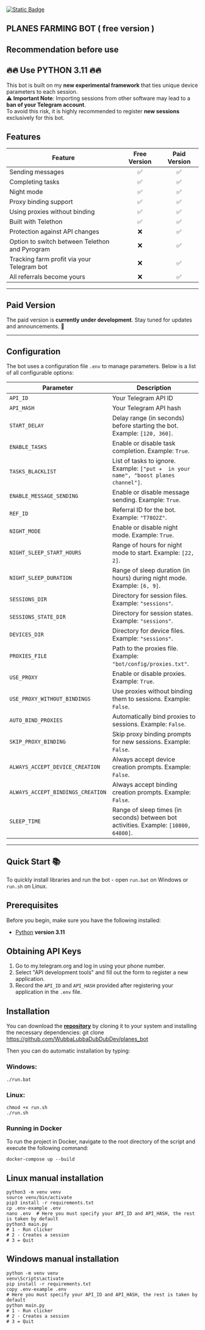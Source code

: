 [![Static Badge](https://img.shields.io/badge/Telegram-Bot%20Link-Link?style=for-the-badge&logo=Telegram&logoColor=white&logoSize=auto&color=blue)](https://t.me/plane_cryptobot/planes?startapp=ref_T78O2Z)

## PLANES FARMING BOT ( free version )

## Recommendation before use

## 🔥🔥 Use PYTHON 3.11 🔥🔥

This bot is built on my **new experimental framework** that ties unique device parameters to each session.  
⚠️ **Important Note**: Importing sessions from other software may lead to a **ban of your Telegram account**.  
To avoid this risk, it is highly recommended to register **new sessions** exclusively for this bot.  

## Features

| Feature                                        | Free Version  | Paid Version |
|------------------------------------------------|:-------------:|:------------:|
| Sending messages                               |       ✅       |      ✅       |
| Completing tasks                               |       ✅       |      ✅       |
| Night mode                                     |       ✅       |      ✅       |
| Proxy binding support                          |       ✅       |      ✅       |
| Using proxies without binding                  |       ✅       |      ✅       |
| Built with Telethon                            |       ✅       |      ✅       |
| Protection against API changes                 |       ❌       |      ✅       |
| Option to switch between Telethon and Pyrogram |       ❌       |      ✅       |
| Tracking farm profit via your Telegram bot     |       ❌       |      ✅       |
| All referrals become yours                     |       ❌       |      ✅       |







---

## Paid Version

The paid version is **currently under development**. Stay tuned for updates and announcements. 🚀

---

## Configuration

The bot uses a configuration file `.env` to manage parameters. Below is a list of all configurable options:

| Parameter                         | Description                                                                           |
|-----------------------------------|---------------------------------------------------------------------------------------|
| `API_ID`                          | Your Telegram API ID                                                                  |
| `API_HASH`                        | Your Telegram API hash                                                                |
| `START_DELAY`                     | Delay range (in seconds) before starting the bot. Example: `[120, 360]`.              |
| `ENABLE_TASKS`                    | Enable or disable task completion. Example: `True`.                                   |
| `TASKS_BLACKLIST`                 | List of tasks to ignore. Example: `["put ✈️  in your name", "boost planes channel"]`. |
| `ENABLE_MESSAGE_SENDING`          | Enable or disable message sending. Example: `True`.                                   |
| `REF_ID`                          | Referral ID for the bot. Example: `"T78O2Z"`.                                         |
| `NIGHT_MODE`                      | Enable or disable night mode. Example: `True`.                                        |
| `NIGHT_SLEEP_START_HOURS`         | Range of hours for night mode to start. Example: `[22, 2]`.                           |
| `NIGHT_SLEEP_DURATION`            | Range of sleep duration (in hours) during night mode. Example: `[6, 9]`.              |
| `SESSIONS_DIR`                    | Directory for session files. Example: `"sessions"`.                                   |
| `SESSIONS_STATE_DIR`              | Directory for session states. Example: `"sessions"`.                                  |
| `DEVICES_DIR`                     | Directory for device files. Example: `"sessions"`.                                    |
| `PROXIES_FILE`                    | Path to the proxies file. Example: `"bot/config/proxies.txt"`.                        |
| `USE_PROXY`                       | Enable or disable proxies. Example: `True`.                                           |
| `USE_PROXY_WITHOUT_BINDINGS`      | Use proxies without binding them to sessions. Example: `False`.                       |
| `AUTO_BIND_PROXIES`               | Automatically bind proxies to sessions. Example: `False`.                             |
| `SKIP_PROXY_BINDING`              | Skip proxy binding prompts for new sessions. Example: `False`.                        |
| `ALWAYS_ACCEPT_DEVICE_CREATION`   | Always accept device creation prompts. Example: `False`.                              |
| `ALWAYS_ACCEPT_BINDINGS_CREATION` | Always accept binding creation prompts. Example: `False`.                             |
| `SLEEP_TIME`                      | Range of sleep times (in seconds) between bot activities. Example: `[10800, 64800]`.  |

---

## Quick Start 📚

To quickly install libraries and run the bot - open `run.bat` on Windows or `run.sh` on Linux.

## Prerequisites
Before you begin, make sure you have the following installed:
- [Python](https://www.python.org/downloads/) **version 3.11**

## Obtaining API Keys
1. Go to my.telegram.org and log in using your phone number.
2. Select "API development tools" and fill out the form to register a new application.
3. Record the `API_ID` and `API_HASH` provided after registering your application in the `.env` file.

## Installation
You can download the [**repository**](https://github.com/WubbaLubbaDubDubDev/planes_bot) by cloning it to your system and installing the necessary dependencies:
git clone https://github.com/WubbaLubbaDubDubDev/planes_bot


Then you can do automatic installation by typing:

### Windows:
```shell
./run.bat
```

### Linux:
```shell
chmod +x run.sh
./run.sh
```

### Running in Docker

To run the project in Docker, navigate to the root directory of the script and execute the following command:
```shell
docker-compose up --build
```

## Linux manual installation
```shell
python3 -m venv venv
source venv/bin/activate
pip3 install -r requirements.txt
cp .env-example .env
nano .env  # Here you must specify your API_ID and API_HASH, the rest is taken by default
python3 main.py
# 1 - Run clicker
# 2 - Creates a session
# 3 = Quit
```

## Windows manual installation
```shell
python -m venv venv
venv\Scripts\activate
pip install -r requirements.txt
copy .env-example .env
# Here you must specify your API_ID and API_HASH, the rest is taken by default
python main.py
# 1 - Run clicker
# 2 - Creates a session
# 3 = Quit
```
